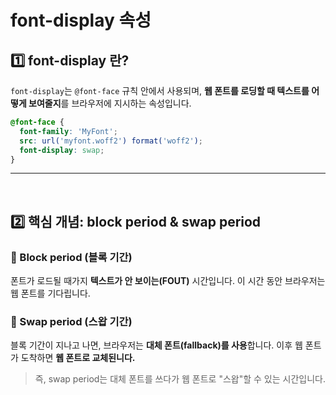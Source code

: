 # font-display 속성 
## 1️⃣ font-display 란?
`font-display`는 `@font-face` 규칙 안에서 사용되며, **웹 폰트를 로딩할 때 텍스트를 어떻게 보여줄지**를 브라우저에 지시하는 속성입니다.
```css
@font-face {
  font-family: 'MyFont';
  src: url('myfont.woff2') format('woff2');
  font-display: swap;
}
```

---
<br>

## 2️⃣ 핵심 개념: block period & swap period
### 🔹 Block period (블록 기간)
폰트가 로드될 때가지 **텍스트가 안 보이는(FOUT)** 시간입니다.
이 시간 동안 브라우저는 웹 폰트를 기다립니다.

### 🔹 Swap period (스왑 기간)
블록 기간이 지나고 나면, 브라우저는 **대체 폰트(fallback)를 사용**합니다.
이후 웹 폰트가 도착하면 **웹 폰트로 교체된니다.**

> 즉, swap period는 대체 폰트를 쓰다가 웹 폰트로 "스왑"할 수 있는 시간입니다.

